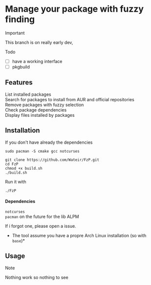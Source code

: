 # Manage your package with fuzzy finding

> [!IMPORTANT]
>This branch is on really early dev,

Todo
- [ ] have a working interface 
- [ ] pkgbuild

## Features

  List installed packages  
  Search for packages to install from AUR and official repositories  
  Remove packages with fuzzy selection  
  Check package dependencies  
  Display files installed by packages  

## Installation

If you don't have already the dependencies
```
sudo pacman -S cmake gcc notcurses
```

```
git clone https://github.com/Wateir/FzP.git
cd FzP
chmod +x build.sh
./build.sh
```
Run it with
```
./FzP
```
#### Dependencies

`notcurses`  
`pacman` on the future for the lib ALPM   

If i forgot one, please open a issue.
* The tool assume you have a propre Arch Linux installation (so with `base`)*

## Usage

> [!NOTE]
>Nothing work so nothing to see


